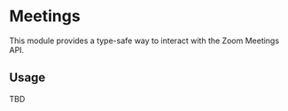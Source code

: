 # Meetings
This module provides a type-safe way to interact with the Zoom Meetings API.

## Usage
TBD